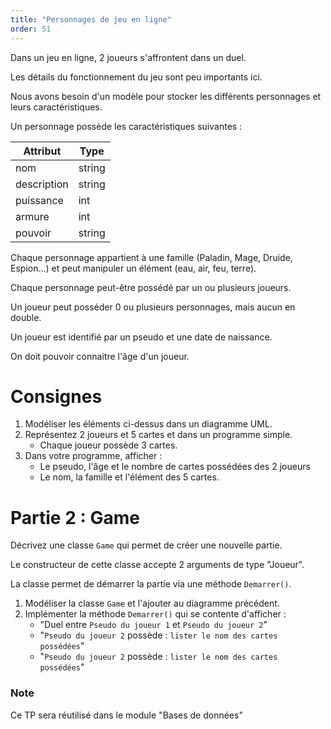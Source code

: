 ```yaml
---
title: "Personnages de jeu en ligne"
order: 51
---
```


Dans un jeu en ligne, 2 joueurs s'affrontent dans un duel. 

Les détails du fonctionnement du jeu sont peu importants ici.

Nous avons besoin d'un modèle pour stocker les différents personnages et leurs caractéristiques.

Un personnage possède les caractéristiques suivantes :

| Attribut | Type |
| --- | --- |
| nom | string |
| description | string |
| puissance | int |
| armure | int |
| pouvoir | string |

Chaque personnage appartient à une famille (Paladin, Mage, Druide, Espion...) et peut manipuler un élément (eau, air, feu, terre). 

Chaque personnage peut-être possédé par un ou plusieurs joueurs.

Un joueur peut posséder 0 ou plusieurs personnages, mais aucun en double.

Un joueur est identifié par un pseudo et une date de naissance.

On doit pouvoir connaitre l'âge d'un joueur.


# Consignes

1. Modéliser les éléments ci-dessus dans un diagramme UML.
2. Représentez 2 joueurs et 5 cartes et dans un programme simple. 
    - Chaque joueur possède 3 cartes.
3. Dans votre programme, afficher : 
    - Le pseudo, l'âge et le nombre de cartes possédées des 2 joueurs
    - Le nom, la famille et l'élément des 5 cartes.


# Partie 2 : Game

Décrivez une classe `Game` qui permet de créer une nouvelle partie. 

Le constructeur de cette classe accepte 2 arguments de type "Joueur".

La classe permet de démarrer la partie via une méthode `Demarrer()`.


1. Modéliser la classe `Game` et l'ajouter au diagramme précédent.
2. Implémenter la méthode `Demarrer()` qui se contente d'afficher : 
    - "Duel entre `Pseudo du joueur 1` et `Pseudo du joueur 2`"
    - "`Pseudo du joueur 2` possède : `lister le nom des cartes possédées`"
    - "`Pseudo du joueur 2` possède : `lister le nom des cartes possédées`"


### Note

Ce TP sera réutilisé dans le module "Bases de données"
